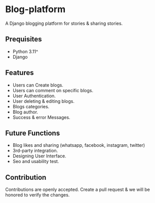 # Blog-platform

A Django blogging platform for stories &amp; sharing stories.

## Prequisites

- Python 3.11^
- Django

## Features

- Users can Create blogs.
- Users can comment on specific blogs.
- User Authentication.
- User deleting &amp; editing blogs.
- Blogs categories.
- Blog author.
- Success &amp; error Messages.

## Future Functions

- Blog likes and sharing (whatsapp, facebook, instagram, twitter)
- 3rd-party integration.
- Designing User Interface.
- Seo and usability test.

## Contribution

Contributions are openly accepted. Create a pull request &amp; we will be honored to verify the changes.
